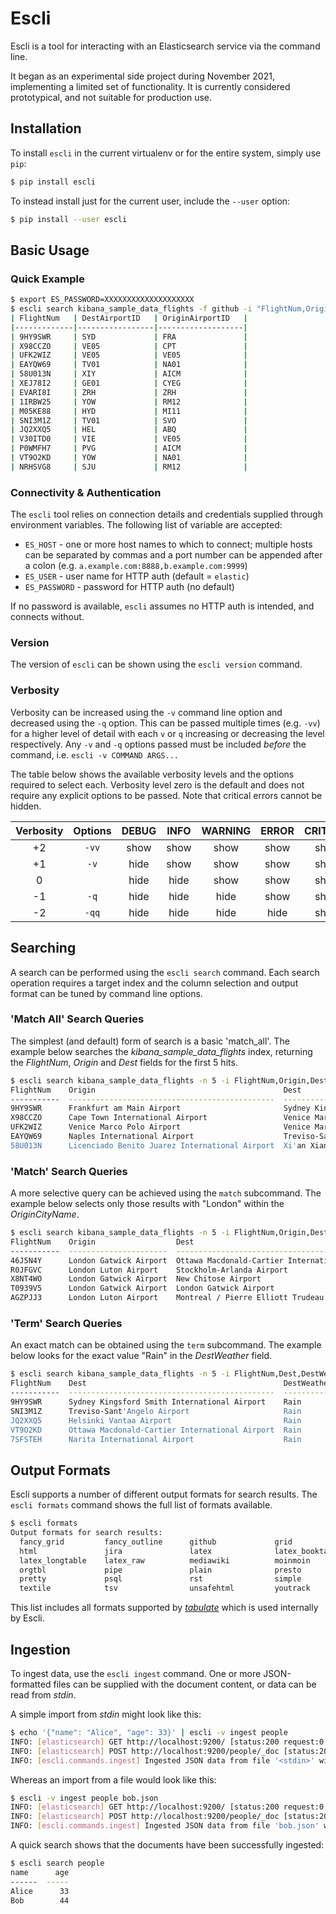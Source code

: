 # Escli

Escli is a tool for interacting with an Elasticsearch service via the command line.

It began as an experimental side project during November 2021, implementing a limited set of functionality.
It is currently considered prototypical, and not suitable for production use.


## Installation

To install `escli` in the current virtualenv or for the entire system, simply use `pip`:

```bash
$ pip install escli
```

To instead install just for the current user, include the `--user` option:

```bash
$ pip install --user escli
```


## Basic Usage

### Quick Example

```bash
$ export ES_PASSWORD=XXXXXXXXXXXXXXXXXXXX
$ escli search kibana_sample_data_flights -f github -i "FlightNum,OriginAirportID,DestAirportID" -n 15
| FlightNum   | DestAirportID   | OriginAirportID   |
|-------------|-----------------|-------------------|
| 9HY9SWR     | SYD             | FRA               |
| X98CCZO     | VE05            | CPT               |
| UFK2WIZ     | VE05            | VE05              |
| EAYQW69     | TV01            | NA01              |
| 58U013N     | XIY             | AICM              |
| XEJ78I2     | GE01            | CYEG              |
| EVARI8I     | ZRH             | ZRH               |
| 1IRBW25     | YOW             | RM12              |
| M05KE88     | HYD             | MI11              |
| SNI3M1Z     | TV01            | SVO               |
| JQ2XXQ5     | HEL             | ABQ               |
| V30ITD0     | VIE             | VE05              |
| P0WMFH7     | PVG             | AICM              |
| VT9O2KD     | YOW             | NA01              |
| NRHSVG8     | SJU             | RM12              |
```

### Connectivity & Authentication

The `escli` tool relies on connection details and credentials supplied through environment variables.
The following list of variable are accepted:
- `ES_HOST` - one or more host names to which to connect; multiple hosts can be separated by commas and a port number can be appended after a colon (e.g. `a.example.com:8888,b.example.com:9999`)
- `ES_USER` - user name for HTTP auth (default = `elastic`)
- `ES_PASSWORD` - password for HTTP auth (no default)

If no password is available, `escli` assumes no HTTP auth is intended, and connects without.


### Version

The version of `escli` can be shown using the `escli version` command.


### Verbosity

Verbosity can be increased using the `-v` command line option and decreased using the `-q` option.
This can be passed multiple times (e.g. `-vv`) for a higher level of detail with each `v` or `q` increasing or decreasing the level respectively.
Any `-v` and `-q` options passed must be included _before_ the command, i.e. `escli -v COMMAND ARGS...`

The table below shows the available verbosity levels and the options required to select each.
Verbosity level zero is the default and does not require any explicit options to be passed.
Note that critical errors cannot be hidden.

| Verbosity    | Options | DEBUG | INFO  | WARNING | ERROR | CRITICAL |
| :----------: | :-----: | :---: | :---: | :-----: | :---: | :------: |
| +2           | `-vv`   | show  | show  | show    | show  | show     |
| +1           | `-v`    | hide  | show  | show    | show  | show     |
|  0           |         | hide  | hide  | show    | show  | show     |
| -1           | `-q`    | hide  | hide  | hide    | show  | show     |
| -2           | `-qq`   | hide  | hide  | hide    | hide  | show     |


## Searching

A search can be performed using the `escli search` command.
Each search operation requires a target index and the column selection and output format can be tuned by command line options.

### 'Match All' Search Queries

The simplest (and default) form of search is a basic 'match_all'.
The example below searches the _kibana_sample_data_flights_ index, returning the _FlightNum_, _Origin_ and _Dest_ fields for the first 5 hits.

```bash
$ escli search kibana_sample_data_flights -n 5 -i FlightNum,Origin,Dest
FlightNum    Origin                                          Dest
-----------  ----------------------------------------------  --------------------------------------------
9HY9SWR      Frankfurt am Main Airport                       Sydney Kingsford Smith International Airport
X98CCZO      Cape Town International Airport                 Venice Marco Polo Airport
UFK2WIZ      Venice Marco Polo Airport                       Venice Marco Polo Airport
EAYQW69      Naples International Airport                    Treviso-Sant'Angelo Airport
58U013N      Licenciado Benito Juarez International Airport  Xi'an Xianyang International Airport
```

### 'Match' Search Queries

A more selective query can be achieved using the `match` subcommand.
The example below selects only those results with "London" within the _OriginCityName_.

```bash
$ escli search kibana_sample_data_flights -n 5 -i FlightNum,Origin,Dest match OriginCityName=London
FlightNum    Origin                  Dest
-----------  ----------------------  -------------------------------------------------------
46J5N4Y      London Gatwick Airport  Ottawa Macdonald-Cartier International Airport
R0JFGVC      London Luton Airport    Stockholm-Arlanda Airport
X8NT4WO      London Gatwick Airport  New Chitose Airport
T0939V5      London Gatwick Airport  London Gatwick Airport
AGZPJJ3      London Luton Airport    Montreal / Pierre Elliott Trudeau International Airport
```

### 'Term' Search Queries

An exact match can be obtained using the `term` subcommand.
The example below looks for the exact value "Rain" in the _DestWeather_ field.

```bash
$ escli search kibana_sample_data_flights -n 5 -i FlightNum,Dest,DestWeather term DestWeather=Rain
FlightNum    Dest                                            DestWeather
-----------  ----------------------------------------------  -------------
9HY9SWR      Sydney Kingsford Smith International Airport    Rain
SNI3M1Z      Treviso-Sant'Angelo Airport                     Rain
JQ2XXQ5      Helsinki Vantaa Airport                         Rain
VT9O2KD      Ottawa Macdonald-Cartier International Airport  Rain
7SFSTEH      Narita International Airport                    Rain
```


## Output Formats

Escli supports a number of different output formats for search results.
The `escli formats` command shows the full list of formats available.

```bash
$ escli formats
Output formats for search results:
  fancy_grid         fancy_outline      github             grid               
  html               jira               latex              latex_booktabs     
  latex_longtable    latex_raw          mediawiki          moinmoin           
  orgtbl             pipe               plain              presto             
  pretty             psql               rst                simple             
  textile            tsv                unsafehtml         youtrack           
```

This list includes all formats supported by [_tabulate_](https://pypi.org/project/tabulate/) which is used internally by Escli. 


## Ingestion

To ingest data, use the `escli ingest` command.
One or more JSON-formatted files can be supplied with the document content, or data can be read from _stdin_.

A simple import from _stdin_ might look like this:

```bash
$ echo '{"name": "Alice", "age": 33}' | escli -v ingest people
INFO: [elasticsearch] GET http://localhost:9200/ [status:200 request:0.002s]
INFO: [elasticsearch] POST http://localhost:9200/people/_doc [status:201 request:0.177s]
INFO: [escli.commands.ingest] Ingested JSON data from file '<stdin>' with result {...}
```

Whereas an import from a file would look like this:

```bash
$ escli -v ingest people bob.json
INFO: [elasticsearch] GET http://localhost:9200/ [status:200 request:0.002s]
INFO: [elasticsearch] POST http://localhost:9200/people/_doc [status:201 request:0.008s]
INFO: [escli.commands.ingest] Ingested JSON data from file 'bob.json' with result {...}
```

A quick search shows that the documents have been successfully ingested:

```bash
$ escli search people
name      age
------  -----
Alice      33
Bob        44
```
